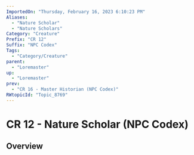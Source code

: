```yaml
---
ImportedOn: "Thursday, February 16, 2023 6:10:23 PM"
Aliases:
  - "Nature Scholar"
  - "Nature Scholars"
Category: "Creature"
Prefix: "CR 12"
Suffix: "NPC Codex"
Tags:
  - "Category/Creature"
parent:
  - "Loremaster"
up:
  - "Loremaster"
prev:
  - "CR 16 - Master Historian (NPC Codex)"
RWtopicId: "Topic_8769"
---
```

# CR 12 - Nature Scholar (NPC Codex)
## Overview

